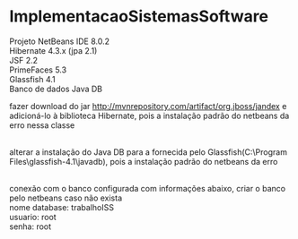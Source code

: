# ImplementacaoSistemasSoftware

Projeto NetBeans IDE 8.0.2 <br>
Hibernate 4.3.x (jpa 2.1) <br>
JSF 2.2 <br>
PrimeFaces 5.3 <br>
Glassfish 4.1 <br> 
Banco de dados Java DB <br>

fazer download do jar http://mvnrepository.com/artifact/org.jboss/jandex e adicioná-lo à biblioteca Hibernate, pois a instalação padrão do netbeans da erro nessa classe <br><br>

alterar a instalação do Java DB para a fornecida pelo Glassfish(C:\Program Files\glassfish-4.1\javadb), pois a instalação padrão do netbeans da erro <br><br>

conexão com o banco configurada com informações abaixo, criar o banco pelo netbeans caso não exista <br>
nome database: trabalhoISS <br>
usuario: root <br>
senha: root <br>


